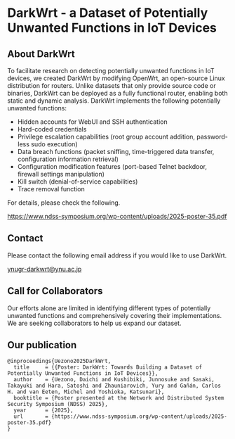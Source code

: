# DarkWrt -  a Dataset of Potentially Unwanted Functions in IoT Devices

## About DarkWrt
To facilitate research on detecting potentially unwanted functions in IoT devices, we created DarkWrt by modifying OpenWrt, an open-source Linux distribution for routers. Unlike datasets that only provide source code or binaries, DarkWrt can be deployed as a fully functional router, enabling both static and dynamic analysis. DarkWrt implements the following potentially unwanted functions:
- Hidden accounts for WebUI and SSH authentication
- Hard-coded credentials
- Privilege escalation capabilities (root group account addition, password-less sudo execution)
- Data breach functions (packet sniffing, time-triggered data transfer, configuration information retrieval)
- Configuration modification features (port-based Telnet backdoor, firewall settings manipulation)
- Kill switch (denial-of-service capabilities)
- Trace removal function

For details, please check the following.

https://www.ndss-symposium.org/wp-content/uploads/2025-poster-35.pdf

## Contact
Please contact the following email address if you would like to use DarkWrt.

ynugr-darkwrt@ynu.ac.jp


## Call for Collaborators
Our efforts alone are limited in identifying different types of potentially unwanted functions and comprehensively covering their implementations.
We are seeking collaborators to help us expand our dataset.

## Our publication
```
@inproceedings{Uezono2025DarkWrt,
  title     = {{Poster: DarkWrt: Towards Building a Dataset of Potentially Unwanted Functions in IoT Devices}},
  author    = {Uezono, Daichi and Kushibiki, Junnosuke and Sasaki, Takayuki and Hara, Satoshi and Zhauniarovich, Yury and Gañán, Carlos H. and van Eeten, Michel and Yoshioka, Katsunari},
  booktitle = {Poster presented at the Network and Distributed System Security Symposium (NDSS) 2025},
  year      = {2025},
  url       = {https://www.ndss-symposium.org/wp-content/uploads/2025-poster-35.pdf}
}
```
